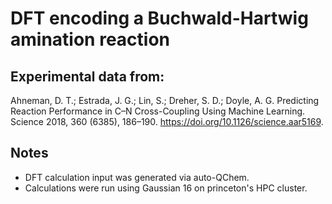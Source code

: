 # DFT encoding a Buchwald-Hartwig amination reaction

## Experimental data from:

Ahneman, D. T.; Estrada, J. G.; Lin, S.; Dreher, S. D.; Doyle, A. G. Predicting Reaction Performance in C–N Cross-Coupling Using Machine Learning. Science 2018, 360 (6385), 186–190. https://doi.org/10.1126/science.aar5169.

## Notes
- DFT calculation input was generated via auto-QChem.
- Calculations were run using Gaussian 16 on princeton's HPC cluster.